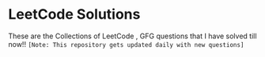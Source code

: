 # LeetCode Solutions
These are the Collections of LeetCode , GFG questions that I have solved till now!! `[Note: This repository gets updated daily with new questions]`